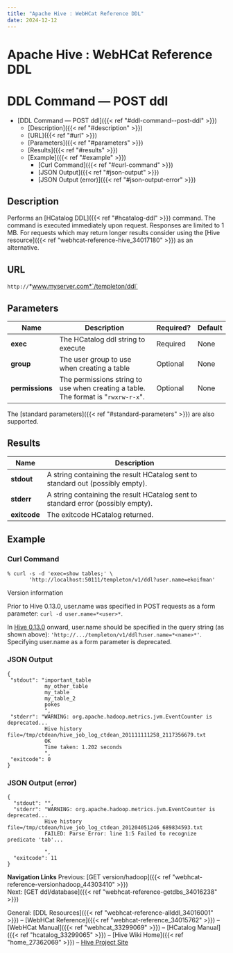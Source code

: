 ```yaml
---
title: "Apache Hive : WebHCat Reference DDL"
date: 2024-12-12
---
```


# Apache Hive : WebHCat Reference DDL

# DDL Command — POST ddl

* [DDL Command — POST ddl]({{< ref "#ddl-command--post-ddl" >}})
	+ [Description]({{< ref "#description" >}})
	+ [URL]({{< ref "#url" >}})
	+ [Parameters]({{< ref "#parameters" >}})
	+ [Results]({{< ref "#results" >}})
	+ [Example]({{< ref "#example" >}})
		- [Curl Command]({{< ref "#curl-command" >}})
		- [JSON Output]({{< ref "#json-output" >}})
		- [JSON Output (error)]({{< ref "#json-output-error" >}})

## Description

Performs an [HCatalog DDL]({{< ref "#hcatalog-ddl" >}}) command. The command is executed immediately upon request. Responses are limited to 1 MB. For requests which may return longer results consider using the [Hive resource]({{< ref "webhcat-reference-hive_34017180" >}}) as an alternative.

## URL

`http://`*www.myserver.com*`/templeton/ddl`

## Parameters

| Name | Description | Required? | Default |
| --- | --- | --- | --- |
| **exec** | The HCatalog ddl string to execute | Required | None |
| **group** | The user group to use when creating a table | Optional | None |
| **permissions** | The permissions string to use when creating a table. The format is "`rwxrw-r-x`". | Optional | None |

The [standard parameters]({{< ref "#standard-parameters" >}}) are also supported.

## Results

| Name | Description |
| --- | --- |
| **stdout** | A string containing the result HCatalog sent to standard out (possibly empty). |
| **stderr** | A string containing the result HCatalog sent to standard error (possibly empty). |
| **exitcode** | The exitcode HCatalog returned. |

## Example

### Curl Command

```
% curl -s -d 'exec=show tables;' \
       'http://localhost:50111/templeton/v1/ddl?user.name=ekoifman'

```

Version information

Prior to Hive 0.13.0, user.name was specified in POST requests as a form parameter: `curl -d user.name=*<user>*`.

In [Hive 0.13.0](https://issues.apache.org/jira/browse/HIVE-6576) onward, user.name should be specified in the query string (as shown above): `'http://.../templeton/v1/ddl?user.name=*<name>*'`. Specifying user.name as a form parameter is deprecated.

### JSON Output

```
{
 "stdout": "important_table
            my_other_table
            my_table
            my_table_2
            pokes
            ",
 "stderr": "WARNING: org.apache.hadoop.metrics.jvm.EventCounter is deprecated...
            Hive history file=/tmp/ctdean/hive_job_log_ctdean_201111111258_2117356679.txt
            OK
            Time taken: 1.202 seconds
            ",
 "exitcode": 0
}

```

### JSON Output (error)

```
{
  "stdout": "",
  "stderr": "WARNING: org.apache.hadoop.metrics.jvm.EventCounter is deprecated...
            Hive history file=/tmp/ctdean/hive_job_log_ctdean_201204051246_689834593.txt
            FAILED: Parse Error: line 1:5 Failed to recognize predicate 'tab'...

            ",
  "exitcode": 11
}

```

**Navigation Links**
Previous: [GET version/hadoop]({{< ref "webhcat-reference-versionhadoop_44303410" >}})  
 Next: [GET ddl/database]({{< ref "webhcat-reference-getdbs_34016238" >}})

General: [DDL Resources]({{< ref "webhcat-reference-allddl_34016001" >}}) – [WebHCat Reference]({{< ref "webhcat-reference_34015762" >}}) – [WebHCat Manual]({{< ref "webhcat_33299069" >}}) – [HCatalog Manual]({{< ref "hcatalog_33299065" >}}) – [Hive Wiki Home]({{< ref "home_27362069" >}}) – [Hive Project Site](http://hive.apache.org/)

 

 

